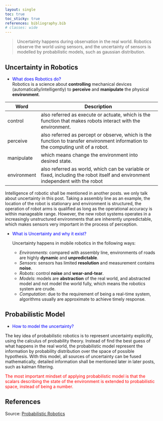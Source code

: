 ```yaml
---
layout: single
toc: true
toc_sticky: true
references: bibliography.bib
# classes: wide
---
```


> Uncertainty happens during observation in the real world. Robotics observe the world using sensors, and the uncertainty of sensors is modelled by probabilistic models, such as gaussian distribution. 

## Uncertainty in Robotics

* <span style="color:blue">What does Robotics do?</span>  
Robotics is a science about __controlling__ mechanical devices (automatically/intelligently) to __perceive__ and __manipulate__ the physical __environment__.

| Word        | Description                                                                                                                      |
|-------------|----------------------------------------------------------------------------------------------------------------------------------|
| control     | also referred as execute or actuate, which is the function that makes robots interact with the environment.                      |
| perceive    | also referred as percept or observe, which is the function to transfer environment information to the computing unit of a robot. |
| manipulate  | which means change the environment into desired state.                                                                           |
| environment | also referred as world, which can be variable or fixed, including the robot itself and environment independent with the robot    |

Intelligence of robotic shall be mentioned in another posts. we only talk about uncertainty in this post.
Taking a assembly line as an example, the location of the robot is stationary and environment is structured, the operation of robot arms is qualified as long as the operational accuracy is within manageable range.
However, the new robot systems operates in a increasingly unstructured environments that are inherently unpredictable, which makes sensors very important in the process of perception.

* <span style="color:blue">What is Uncertainty and why it exist?</span>  

    Uncertainty happens in mobile robotics in the following ways:
    * _Environments_: compared with assembly line, environments of roads are highly __dynamic__ and __unpredictable__.
    * _Sensors_: sensors has limited __resolution__ and measurement contains __noise__.
    * _Robots_: control __noise__ and __wear-and-tear__.
    * _Models_: models are __abstraction__ of the real world, and abstracted model and not model the world fully, which means the robotics system are crude.
    * _Computation_: due to the requirement of being a real-time system, algorithms usually are approximate to achieve timely response.
<!-- Depending on the degree of handling complexity of the environment, robotics can be in different intelligent levels while manipulating the world. For example, a robot repetitively do the same operations is hard to be seen as "intelligent", such as a toy train in your childhood. On the contrast a service robot in your home organizing and clean everything in your life is "intelligent", and an autonomous car on the road adjusting the speed and follow the principle of traffic rules to let pedestrians go first is "intelligent". -->

## Probabilistic Model
* <span style="color:blue">How to model the uncertainty?</span>  

The key idea of probabilistic robotics is to represent uncertainty explicitly, using the calculus of probability theory. Instead of find the best guess of what happens in the real world, the probabilistic model represent the information by probability distribution over the space of possible hypothesis. With this model, all sources of uncertainty can be fused mathematically, detailed information shall be mentioned later in later posts, such as kalman filtering.

<span style="color:red"> The most important mindset of applying probabilistic model is that the scalars describing the state of the environment is extended to probabilistic space, instead of being a number.</span>
## References

<div id="refs"></div>

Source: [Probabilistic Robotics](https://docs.ufpr.br/~danielsantos/ProbabilisticRobotics.pdf)